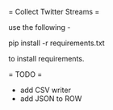 = Collect Twitter Streams =

use the following -

pip install -r requirements.txt

to install requirements.

= TODO =
* add CSV writer
* add JSON to ROW

